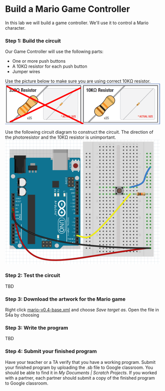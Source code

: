 # Build a Mario Game Controller
In this lab we will build a game controller. We'll use it to control a Mario character.

### Step 1: Build the circuit
Our Game Controller will use the following parts:
- One or more push buttons
- A 10KΩ resistor for each push button
- Jumper wires   

Use the picture below to make sure you are using correct 10KΩ resistor.   
![](Theremin1.png)   
   
Use the following circuit diagram to construct the circuit. The direction of the photoresistor and the 10KΩ resistor is unimportant.   
![](GameController1.png)

### Step 2: Test the circuit
TBD

### Step 3: Download the artwork for the Mario game
Right click [mario-v0.4-base.xml](mario-v0.4-base.xml) and choose *Save target as*. Open the file in S4a by choosing

### Step 3: Write the program
TBD

### Step 4: Submit your finished program
Have your teacher or a TA verify that you have a working program. Submit your finished program by uploading the .sb file to Google classroom. You should be able to find it in *My Documents | Scratch Projects*. If you worked with a partner, each partner should submit a copy of the finished program to Google classroom.
